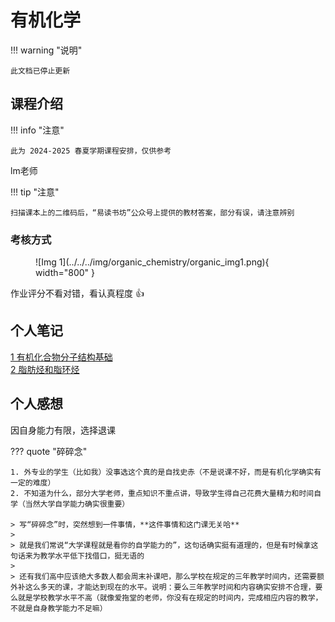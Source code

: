# 有机化学

!!! warning "说明"

    此文档已停止更新

## 课程介绍

!!! info "注意"

    此为 2024-2025 春夏学期课程安排，仅供参考

lm老师

!!! tip "注意"

    扫描课本上的二维码后，“易读书坊”公众号上提供的教材答案，部分有误，请注意辨别

### 考核方式

<figure markdown="span">
  ![Img 1](../../../img/organic_chemistry/organic_img1.png){ width="800" }
</figure>

作业评分不看对错，看认真程度 👍

## 个人笔记

[1 有机化合物分子结构基础](./ch1.md)<br/>
[2 脂肪烃和脂环烃](./ch2.md)

## 个人感想

因自身能力有限，选择退课

??? quote "碎碎念"

    1. 外专业的学生（比如我）没事选这个真的是自找史赤（不是说课不好，而是有机化学确实有一定的难度）
    2. 不知道为什么，部分大学老师，重点知识不重点讲，导致学生得自己花费大量精力和时间自学（当然大学自学能力确实很重要）

    > 写“碎碎念”时，突然想到一件事情，**这件事情和这门课无关哈**
    > 
    > 就是我们常说“大学课程就是看你的自学能力的”，这句话确实挺有道理的，但是有时候拿这句话来为教学水平低下找借口，挺无语的
    >
    > 还有我们高中应该绝大多数人都会周末补课吧，那么学校在规定的三年教学时间内，还需要额外补这么多天的课，才能达到现在的水平。说明：要么三年教学时间和内容确实安排不合理，要么就是学校教学水平不高（就像爱拖堂的老师，你没有在规定的时间内，完成相应内容的教学，不就是自身教学能力不足嘛）